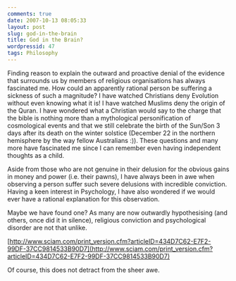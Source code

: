 ```yaml
---
comments: true
date: 2007-10-13 08:05:33
layout: post
slug: god-in-the-brain
title: God in the Brain?
wordpressid: 47
tags: Philosophy
---
```


Finding reason to explain the outward and proactive denial of the evidence that surrounds us by members of religious organisations has always fascinated me. How could an apparently rational person be suffering a sickness of such a magnitude? I have watched Christians deny Evolution without even knowing what it is! I have watched Muslims deny the origin of the Quran. I have wondered what a Christian would say to the charge that the bible is nothing more than a mythological personification of cosmological events and that we still celebrate the birth of the Sun/Son 3 days after its death on the winter solstice (December 22 in the northern hemisphere by the way fellow Australians :)). These questions and many more have fascinated me since I can remember even having independent thoughts as a child.

Aside from those who are not genuine in their delusion for the obvious gains in money and power (i.e. their pawns), I have always been in awe when observing a person suffer such severe delusions with incredible conviction. Having a keen interest in Psychology, I have also wondered if we would ever have a rational explanation for this observation.

Maybe we have found one? As many are now outwardly hypothesising (and others, once did it in silence), religious conviction and psychological disorder are not that unlike.

[http://www.sciam.com/print_version.cfm?articleID=434D7C62-E7F2-99DF-37CC9814533B90D7](http://www.sciam.com/print_version.cfm?articleID=434D7C62-E7F2-99DF-37CC9814533B90D7)

Of course, this does not detract from the sheer awe.
